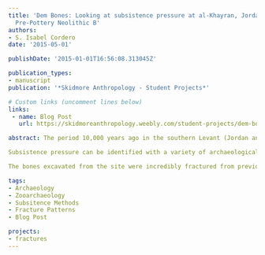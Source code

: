 ```yaml
---
title: 'Dem Bones: Looking at subsistence pressure at al-Khayran, Jordan, during the
  Pre-Pottery Neolithic B'
authors:
- S. Isabel Cordero
date: '2015-05-01'

publishDate: '2015-01-01T16:56:08.313045Z'

publication_types:
- manuscript
publication: '*Skidmore Anthropology - Student Projects*'

# Custom links (uncomment lines below)
links:
 - name: Blog Post
   url: https://skidmoreanthropology.weebly.com/student-projects/dem-bones-looking-at-subsistence-pressure-at-al-khayran-jordan-during-the-pre-pottery-neolithic-b

abstract: The period 10,000 years ago in the southern Levant (Jordan and Palestine/Israel) known as the Pre-Pottery Neolithic B (PPNB), is widely regarded as an essential transition period. It is the first place and time anywhere in the world where we have evidence of the beginning of agriculture and people living in villages year-round, instead of moving throughout the landscape following food availability. Many researchers have argued that the inhabitants of the PPNB settlements in the Middle East experienced high levels of food stress. This food stress, what archaeologists often refer to as subsistence pressure, would have been the result of a growing population living a sedentary lifestyle, and has been said to be what spurred the beginnings of herding animals in the region. I analyzed bones from a small, seasonally occupied PPNB settlement in West-Central Jordan, known as al-Khayran, in order to test the idea that the site’s occupants were experiencing subsistence pressure. My hypothesis was that, because the settlement population was likely small and temporary, the inhabitants would not have been experiencing the same food stresses as people at other sites from the time period.

Subsistence pressure can be identified with a variety of archaeological tests, including a reduction in the size of animals, an increase in younger animals being hunted, an increase in the number of different species being hunted (especially smaller and faster ones), and an increase in the processing of animal bones, in order to extract more resources from them. If al-Khayran was experiencing a similar amount of subsistence stress as contemporary sites, then there might be evidence of some or all of these patterns. I specifically looked at whether or not the individuals at al-Khayran were breaking the bones in order to extract marrow or render bone-grease from them.

The bones excavated from the site were incredibly fractured from previous exposure and their recovery during excavations, but some of these fractures could have been due to intensive resource extraction practices. It is possible to tell if fractures are perimortem (created near the time of death of an animal, as would be expected if the inhabitants of al-Khayran were processing the bones) or postmortem (occurring well after death, as would be expected if they were not created to extract resources), based on their shape. I examined the shape of the bone breaks at al-Khayran and, ultimately, only two of the 188 examined fractures potentially exhibited marrow extraction or bone-grease rendering traits. Additionally, with refitting studies of these bones, both of these fractures were determined to be postmortem, based on their proximity to other postmortem fractures. These results could not disprove my hypothesis that the inhabitants of al-Khayran were not experiencing significant food stress. They leave open the possibility that there was greater variability in subsistence pressure during the PPNB than is typically discussed in the literature.

tags:
- Archaeology
- Zooarchaeology
- Subsitence Methods
- Fracture Patterns
- Blog Post

projects:
- fractures
---
```

